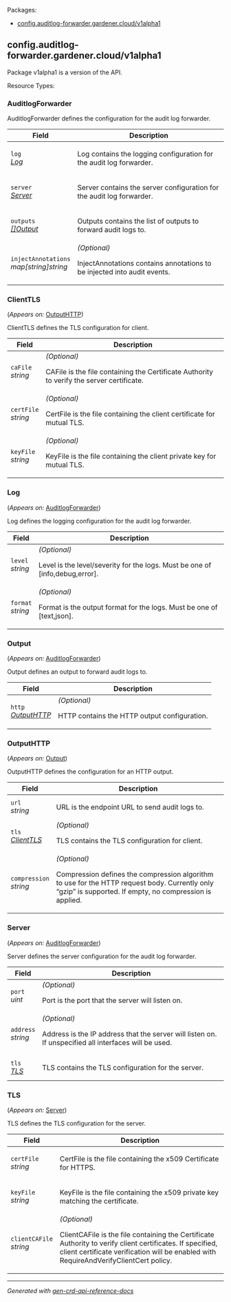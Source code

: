 <p>Packages:</p>
<ul>
<li>
<a href="#config.auditlog-forwarder.gardener.cloud%2fv1alpha1">config.auditlog-forwarder.gardener.cloud/v1alpha1</a>
</li>
</ul>
<h2 id="config.auditlog-forwarder.gardener.cloud/v1alpha1">config.auditlog-forwarder.gardener.cloud/v1alpha1</h2>
<p>
<p>Package v1alpha1 is a version of the API.</p>
</p>
Resource Types:
<ul></ul>
<h3 id="config.auditlog-forwarder.gardener.cloud/v1alpha1.AuditlogForwarder">AuditlogForwarder
</h3>
<p>
<p>AuditlogForwarder defines the configuration for the audit log forwarder.</p>
</p>
<table>
<thead>
<tr>
<th>Field</th>
<th>Description</th>
</tr>
</thead>
<tbody>
<tr>
<td>
<code>log</code></br>
<em>
<a href="#config.auditlog-forwarder.gardener.cloud/v1alpha1.Log">
Log
</a>
</em>
</td>
<td>
<p>Log contains the logging configuration for the audit log forwarder.</p>
</td>
</tr>
<tr>
<td>
<code>server</code></br>
<em>
<a href="#config.auditlog-forwarder.gardener.cloud/v1alpha1.Server">
Server
</a>
</em>
</td>
<td>
<p>Server contains the server configuration for the audit log forwarder.</p>
</td>
</tr>
<tr>
<td>
<code>outputs</code></br>
<em>
<a href="#config.auditlog-forwarder.gardener.cloud/v1alpha1.Output">
[]Output
</a>
</em>
</td>
<td>
<p>Outputs contains the list of outputs to forward audit logs to.</p>
</td>
</tr>
<tr>
<td>
<code>injectAnnotations</code></br>
<em>
map[string]string
</em>
</td>
<td>
<em>(Optional)</em>
<p>InjectAnnotations contains annotations to be injected into audit events.</p>
</td>
</tr>
</tbody>
</table>
<h3 id="config.auditlog-forwarder.gardener.cloud/v1alpha1.ClientTLS">ClientTLS
</h3>
<p>
(<em>Appears on:</em>
<a href="#config.auditlog-forwarder.gardener.cloud/v1alpha1.OutputHTTP">OutputHTTP</a>)
</p>
<p>
<p>ClientTLS defines the TLS configuration for client.</p>
</p>
<table>
<thead>
<tr>
<th>Field</th>
<th>Description</th>
</tr>
</thead>
<tbody>
<tr>
<td>
<code>caFile</code></br>
<em>
string
</em>
</td>
<td>
<em>(Optional)</em>
<p>CAFile is the file containing the Certificate Authority to verify the server certificate.</p>
</td>
</tr>
<tr>
<td>
<code>certFile</code></br>
<em>
string
</em>
</td>
<td>
<em>(Optional)</em>
<p>CertFile is the file containing the client certificate for mutual TLS.</p>
</td>
</tr>
<tr>
<td>
<code>keyFile</code></br>
<em>
string
</em>
</td>
<td>
<em>(Optional)</em>
<p>KeyFile is the file containing the client private key for mutual TLS.</p>
</td>
</tr>
</tbody>
</table>
<h3 id="config.auditlog-forwarder.gardener.cloud/v1alpha1.Log">Log
</h3>
<p>
(<em>Appears on:</em>
<a href="#config.auditlog-forwarder.gardener.cloud/v1alpha1.AuditlogForwarder">AuditlogForwarder</a>)
</p>
<p>
<p>Log defines the logging configuration for the audit log forwarder.</p>
</p>
<table>
<thead>
<tr>
<th>Field</th>
<th>Description</th>
</tr>
</thead>
<tbody>
<tr>
<td>
<code>level</code></br>
<em>
string
</em>
</td>
<td>
<em>(Optional)</em>
<p>Level is the level/severity for the logs. Must be one of [info,debug,error].</p>
</td>
</tr>
<tr>
<td>
<code>format</code></br>
<em>
string
</em>
</td>
<td>
<em>(Optional)</em>
<p>Format is the output format for the logs. Must be one of [text,json].</p>
</td>
</tr>
</tbody>
</table>
<h3 id="config.auditlog-forwarder.gardener.cloud/v1alpha1.Output">Output
</h3>
<p>
(<em>Appears on:</em>
<a href="#config.auditlog-forwarder.gardener.cloud/v1alpha1.AuditlogForwarder">AuditlogForwarder</a>)
</p>
<p>
<p>Output defines an output to forward audit logs to.</p>
</p>
<table>
<thead>
<tr>
<th>Field</th>
<th>Description</th>
</tr>
</thead>
<tbody>
<tr>
<td>
<code>http</code></br>
<em>
<a href="#config.auditlog-forwarder.gardener.cloud/v1alpha1.OutputHTTP">
OutputHTTP
</a>
</em>
</td>
<td>
<em>(Optional)</em>
<p>HTTP contains the HTTP output configuration.</p>
</td>
</tr>
</tbody>
</table>
<h3 id="config.auditlog-forwarder.gardener.cloud/v1alpha1.OutputHTTP">OutputHTTP
</h3>
<p>
(<em>Appears on:</em>
<a href="#config.auditlog-forwarder.gardener.cloud/v1alpha1.Output">Output</a>)
</p>
<p>
<p>OutputHTTP defines the configuration for an HTTP output.</p>
</p>
<table>
<thead>
<tr>
<th>Field</th>
<th>Description</th>
</tr>
</thead>
<tbody>
<tr>
<td>
<code>url</code></br>
<em>
string
</em>
</td>
<td>
<p>URL is the endpoint URL to send audit logs to.</p>
</td>
</tr>
<tr>
<td>
<code>tls</code></br>
<em>
<a href="#config.auditlog-forwarder.gardener.cloud/v1alpha1.ClientTLS">
ClientTLS
</a>
</em>
</td>
<td>
<em>(Optional)</em>
<p>TLS contains the TLS configuration for client.</p>
</td>
</tr>
<tr>
<td>
<code>compression</code></br>
<em>
string
</em>
</td>
<td>
<em>(Optional)</em>
<p>Compression defines the compression algorithm to use for the HTTP request body.
Currently only &ldquo;gzip&rdquo; is supported. If empty, no compression is applied.</p>
</td>
</tr>
</tbody>
</table>
<h3 id="config.auditlog-forwarder.gardener.cloud/v1alpha1.Server">Server
</h3>
<p>
(<em>Appears on:</em>
<a href="#config.auditlog-forwarder.gardener.cloud/v1alpha1.AuditlogForwarder">AuditlogForwarder</a>)
</p>
<p>
<p>Server defines the server configuration for the audit log forwarder.</p>
</p>
<table>
<thead>
<tr>
<th>Field</th>
<th>Description</th>
</tr>
</thead>
<tbody>
<tr>
<td>
<code>port</code></br>
<em>
uint
</em>
</td>
<td>
<em>(Optional)</em>
<p>Port is the port that the server will listen on.</p>
</td>
</tr>
<tr>
<td>
<code>address</code></br>
<em>
string
</em>
</td>
<td>
<em>(Optional)</em>
<p>Address is the IP address that the server will listen on.
If unspecified all interfaces will be used.</p>
</td>
</tr>
<tr>
<td>
<code>tls</code></br>
<em>
<a href="#config.auditlog-forwarder.gardener.cloud/v1alpha1.TLS">
TLS
</a>
</em>
</td>
<td>
<p>TLS contains the TLS configuration for the server.</p>
</td>
</tr>
</tbody>
</table>
<h3 id="config.auditlog-forwarder.gardener.cloud/v1alpha1.TLS">TLS
</h3>
<p>
(<em>Appears on:</em>
<a href="#config.auditlog-forwarder.gardener.cloud/v1alpha1.Server">Server</a>)
</p>
<p>
<p>TLS defines the TLS configuration for the server.</p>
</p>
<table>
<thead>
<tr>
<th>Field</th>
<th>Description</th>
</tr>
</thead>
<tbody>
<tr>
<td>
<code>certFile</code></br>
<em>
string
</em>
</td>
<td>
<p>CertFile is the file containing the x509 Certificate for HTTPS.</p>
</td>
</tr>
<tr>
<td>
<code>keyFile</code></br>
<em>
string
</em>
</td>
<td>
<p>KeyFile is the file containing the x509 private key matching the certificate.</p>
</td>
</tr>
<tr>
<td>
<code>clientCAFile</code></br>
<em>
string
</em>
</td>
<td>
<em>(Optional)</em>
<p>ClientCAFile is the file containing the Certificate Authority to verify client certificates.
If specified, client certificate verification will be enabled with RequireAndVerifyClientCert policy.</p>
</td>
</tr>
</tbody>
</table>
<hr/>
<p><em>
Generated with <a href="https://github.com/ahmetb/gen-crd-api-reference-docs">gen-crd-api-reference-docs</a>
</em></p>
